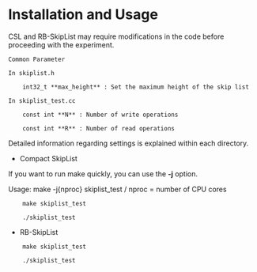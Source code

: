 # Installation and Usage

CSL and RB-SkipList may require modifications in the code before proceeding with the experiment.

    Common Parameter

    In skiplist.h

        int32_t **max_height** : Set the maximum height of the skip list

    In skiplist_test.cc

        const int **N** : Number of write operations

        const int **R** : Number of read operations


Detailed information regarding settings is explained within each directory.

- Compact SkipList

If you want to run make quickly, you can use the **-j** option.

Usage: make -j{nproc} skiplist_test / nproc = number of CPU cores

```
    make skiplist_test

    ./skiplist_test
```

- RB-SkipList

```
    make skiplist_test

    ./skiplist_test
```
